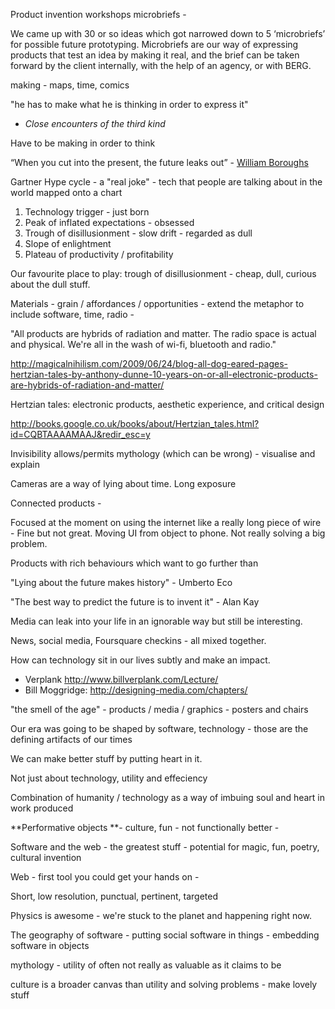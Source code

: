 Product invention workshops
microbriefs - 

We came up with 30 or so ideas which got narrowed down to 5 ‘microbriefs’ for possible future prototyping. Microbriefs are our way of expressing products that test an idea by making it real, and the brief can be taken forward by the client internally, with the help of an agency, or with BERG.

making - maps, time, comics

"he has to make what he is thinking in order to express it"
- _Close encounters of the third kind_

Have to be making in order to think

“When you cut into the present, the future leaks out” - [William Boroughs](http://dangerousminds.net/comments/a_word_in_your_era_william_burroughs_explains_brion_gysins_cut_up_method)

Gartner Hype cycle - a "real joke" - tech that people are talking about in the world mapped onto a chart

1. Technology trigger - just born 
1. Peak of inflated expectations - obsessed
1. Trough of disillusionment - slow drift - regarded as dull 
1. Slope of enlightment
1. Plateau of productivity / profitability 

Our favourite place to play: trough of disillusionment - cheap, dull, curious about the dull stuff. 

Materials - grain / affordances / opportunities - extend the metaphor to include software, time, radio - 

"All products are hybrids of radiation and matter. The radio space is actual and physical. We're all in the wash of wi-fi, bluetooth and radio." 

http://magicalnihilism.com/2009/06/24/blog-all-dog-eared-pages-hertzian-tales-by-anthony-dunne-10-years-on-or-all-electronic-products-are-hybrids-of-radiation-and-matter/

Hertzian tales: electronic products, aesthetic experience, and critical design

http://books.google.co.uk/books/about/Hertzian_tales.html?id=CQBTAAAAMAAJ&redir_esc=y

Invisibility allows/permits mythology (which can be wrong) - visualise and explain

Cameras are a way of lying about time. Long exposure 

Connected products - 

Focused at the moment on using the internet like a really long piece of wire - Fine but not great. Moving UI from object to phone. Not really solving a big problem.  

Products with rich behaviours which want to go further than 

"Lying about the future makes history" - Umberto Eco 

"The best way to predict the future is to invent it" - Alan Kay

Media can leak into your life in an ignorable way but still be interesting.

News, social media, Foursquare checkins - all mixed together. 

How can technology sit in our lives subtly and make an impact. 

- Verplank http://www.billverplank.com/Lecture/
-  Bill Moggridge: http://designing-media.com/chapters/

"the smell of the age" - products / media / graphics - posters and chairs

Our era was going to be shaped by software, technology - those are the defining artifacts of our times 

We can make better stuff by putting heart in it. 

Not just about technology, utility and effeciency

Combination of humanity / technology as a way of imbuing soul and heart in work produced

**Performative objects **- culture, fun - not functionally better - 

Software and the web - the greatest stuff - potential for magic, fun, poetry, cultural invention 

Web - first tool you could get your hands on - 

Short, low resolution, punctual, pertinent, targeted 

Physics is awesome - we're stuck to the planet and happening right now. 

The geography of software - putting social software in things - embedding software in objects

mythology - utility of often not really as valuable as it claims to be 

culture is a broader canvas than utility and solving problems - make lovely stuff  

 
